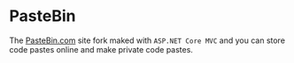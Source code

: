 # PasteBin

The [PasteBin.com](https://pastebin.com/) site fork maked with `ASP.NET Core MVC` 
and you can store code pastes online and make private code pastes.
